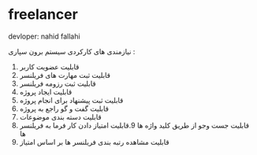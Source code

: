 # freelancer


devloper:
nahid fallahi


نیازمندی های کارکردی سیستم برون سپاری :
1. قابلیت عضویت کاربر 
2. قابلیت ثبت مهارت های فریلنسر 
3. قابلیت ثبت رزومه فریلنسر
4. قابلیت ایجاد پروژه 
5. قابلیت ثبت پیشنهاد برای انجام پروژه
6. قابلیت گفت و گو راجع به پروژه
7. قابلیت دسته بندی موضوعات
8. قابلیت جست وجو از طریق کلید واژه ها
9.قابلیت امتیاز دادن کار فرما به فریلنسر ها
10. قابلیت مشاهده رتبه بندی فریلنسر ها بر اساس امتیاز
